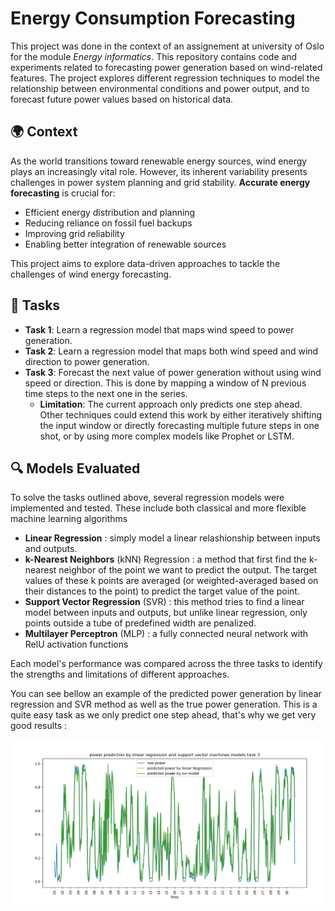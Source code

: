 # Energy Consumption Forecasting

This project was done in the context of an assignement at university of Oslo for the module *Energy informatics*. This repository contains code and experiments related to forecasting power generation based on wind-related features. The project explores different regression techniques to model the relationship between environmental conditions and power output, and to forecast future power values based on historical data.

## 🌍 Context

As the world transitions toward renewable energy sources, wind energy plays an increasingly vital role. However, its inherent variability presents challenges in power system planning and grid stability. **Accurate energy forecasting** is crucial for:

- Efficient energy distribution and planning  
- Reducing reliance on fossil fuel backups  
- Improving grid reliability  
- Enabling better integration of renewable sources  

This project aims to explore data-driven approaches to tackle the challenges of wind energy forecasting.

## 🧠 Tasks

- **Task 1**: Learn a regression model that maps wind speed to power generation.
- **Task 2**: Learn a regression model that maps both wind speed and wind direction to power generation.
- **Task 3**: Forecast the next value of power generation without using wind speed or direction. This is done by mapping a window of N previous time steps to the next one in the series.  
  - **Limitation**: The current approach only predicts one step ahead. Other techniques could extend this work by either iteratively shifting the input window or directly forecasting multiple future steps in one shot, or by using more complex models like Prophet or LSTM.
  

## 🔍 Models Evaluated

To solve the tasks outlined above, several regression models were implemented and tested. These include both classical and more flexible machine learning algorithms
- **Linear Regression** : simply model a linear relashionship between inputs and outputs. 
- **k-Nearest Neighbors** (kNN) Regression : a method that first find the k-nearest neighbor of the point we want to predict the output. The target values of these k points are averaged (or weighted-averaged based on their distances to the point) to predict the target value of the point.
- **Support Vector Regression** (SVR) : this method tries to find a linear model between inputs and outputs, but unlike linear regression, only points outside a tube of predefined width are penalized. 
- **Multilayer Perceptron** (MLP) : a fully connected neural network with RelU activation functions

Each model's performance was compared across the three tasks to identify the strengths and limitations of different approaches.

You can see bellow an example of the predicted power generation by linear regression and SVR method as well as the true power generation. This is a quite easy task as we only predict one step ahead, that's why we get very good results :

![img](powerPredictionTask3SVRLR.PNG) 

